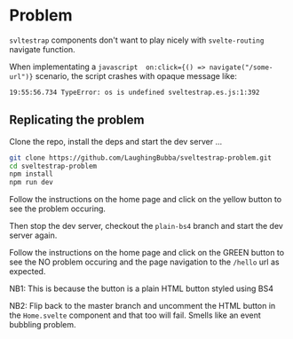 # Problem

```svltestrap``` components don't want to play nicely with ```svelte-routing``` navigate function.

When implementating a ```javascript 
on:click={() => navigate("/some-url")}``` 
scenario, the script crashes with opaque message like:
```bash
19:55:56.734 TypeError: os is undefined sveltestrap.es.js:1:392
```

## Replicating the problem

Clone the repo, install the deps and start the dev server ...

```bash
git clone https://github.com/LaughingBubba/sveltestrap-problem.git
cd sveltestrap-problem
npm install
npm run dev
```

Follow the instructions on the home page and click on the yellow button to see the problem occuring.

Then stop the dev server, checkout the ```plain-bs4``` branch and start the dev server again.

Follow the instructions on the home page and click on the GREEN button to see the NO problem occuring and the page navigation to the ```/hello``` url as expected.

NB1: This is because the button is a plain HTML button styled using BS4

NB2: Flip back to the master branch and uncomment the HTML button in the ```Home.svelte``` component and that too will fail. Smells like an event bubbling problem.